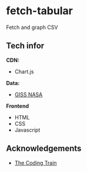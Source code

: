 # fetch-tabular

Fetch and graph CSV

## Tech infor

**CDN:**

- Chart.js

**Data:**

- [GISS NASA](https://data.giss.nasa.gov/gistemp/)

**Frontend**

- HTML
- CSS
- Javascript

## Acknowledgements

- [The Coding Train](https://thecodingtrain.com/)
